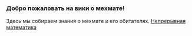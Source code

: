 ### Добро пожаловать на вики о мехмате!

Здесь мы собираем знания о мехмате и его обитателях.
[Непрерывная математика](/Data/continious-math.md)